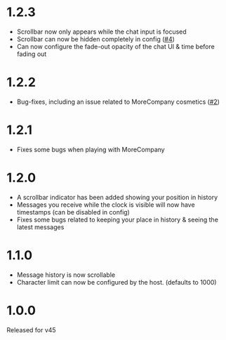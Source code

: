 # 1.2.3
- Scrollbar now only appears while the chat input is focused
- Scrollbar can now be hidden completely in config ([#4](https://github.com/taffyko/LCNiceChat/issues/4))
- Can now configure the fade-out opacity of the chat UI & time before fading out

# 1.2.2
- Bug-fixes, including an issue related to MoreCompany cosmetics ([#2](https://github.com/taffyko/LCNiceChat/issues/2))

# 1.2.1
- Fixes some bugs when playing with MoreCompany

# 1.2.0
- A scrollbar indicator has been added showing your position in history
- Messages you receive while the clock is visible will now have timestamps (can be disabled in config)
- Fixes some bugs related to keeping your place in history & seeing the latest messages

# 1.1.0
- Message history is now scrollable
- Character limit can now be configured by the host. (defaults to 1000)

# 1.0.0
Released for v45